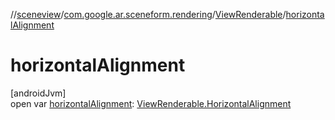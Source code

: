 //[sceneview](../../../index.md)/[com.google.ar.sceneform.rendering](../index.md)/[ViewRenderable](index.md)/[horizontalAlignment](horizontal-alignment.md)

# horizontalAlignment

[androidJvm]\
open var [horizontalAlignment](horizontal-alignment.md): [ViewRenderable.HorizontalAlignment](-horizontal-alignment/index.md)
